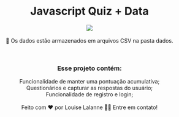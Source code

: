 <h1 align="center">Javascript Quiz + Data</h1>
<p align="center">
<img src="https://user-images.githubusercontent.com/100588945/161454633-a8ac122a-8f85-4275-9cb7-cb9327879b5c.gif"/>
</br></br>
🚧 Os dados estão armazenados em arquivos CSV na pasta dados. </p>
</br>
<h3 align="center">Esse projeto contém:</h3>
<p align="center">Funcionalidade de manter uma pontuação acumulativa;</br>
Questionários e capturar as respostas do usuário;</br>
Funcionalidade de registro e login;</br>
</br>
Feito com ❤️ por Louise Lalanne 👋🏽 Entre em contato!</p>
